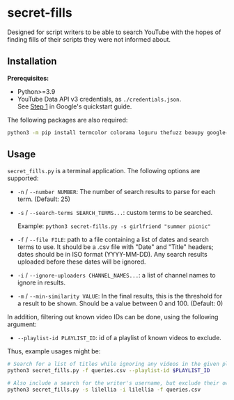 # secret-fills

Designed for script writers to be able to search YouTube with the hopes of finding fills of their scripts they were not
informed about.

## Installation

**Prerequisites:**

- Python>=3.9
- YouTube Data API v3 credentials, as `./credentials.json`.  
  See [Step 1](https://developers.google.com/youtube/v3/quickstart/python#step_1_set_up_your_project_and_credentials) in
  Google's quickstart guide.

The following packages are also required:

```bash
python3 -m pip install termcolor colorama loguru thefuzz beaupy google-api-python-client google-auth-httplib2 google-auth-oauthlib argvns
```

## Usage

`secret_fills.py` is a terminal application. The following options are supported:

- `-n` / `--number NUMBER`: The number of search results to parse for each term. (Default: 25)
- `-s` / `--search-terms SEARCH_TERMS...`: custom terms to be searched.

  Example: `python3 secret-fills.py -s girlfriend "summer picnic"`
- `-f` / `--file FILE`: path to a file containing a list of dates and search terms to use. It should be a .csv file
  with "Date" and "Title" headers; dates should be in ISO format (YYYY-MM-DD). Any search results uploaded before these
  dates will be ignored.
- `-i` / `--ignore-uploaders CHANNEL_NAMES...`: a list of channel names to ignore in results.
- `-m` / `--min-similarity VALUE`: In the final results, this is the threshold for a result to be shown. Should be a
  value
  between 0 and 100. (Default: 0)

In addition, filtering out known video IDs can be done, using the following argument:

- `--playlist-id PLAYLIST_ID`: id of a playlist of known videos to exclude.

Thus, example usages might be:

```bash
# Search for a list of titles while ignoring any videos in the given playlist
python3 secret_fills.py -f queries.csv --playlist-id $PLAYLIST_ID

# Also include a search for the writer's username, but exclude their own videos as well
python3 secret_fills.py -s lilellia -i lilellia -f queries.csv
```